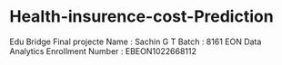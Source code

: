 # Health-insurence-cost-Prediction
Edu Bridge Final projecte
Name : Sachin G T 
Batch : 8161 EON Data Analytics
Enrollment Number : EBEON1022668112
